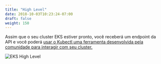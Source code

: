 ```yaml
---
title: "High Level"
date: 2018-10-03T10:23:24-07:00
draft: false
weight: 150
---
```



Assim que o seu cluster EKS estiver pronto, você receberá um endpoint da API e você poderá [usar o  Kubectl,uma  ferramenta desenvolvida pela comunidade para interagir com seu cluster.](https://kubernetes.io/docs/reference/kubectl/kubectl/)

![EKS High Level](/images/introduction/eks-high-level.svg)
